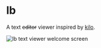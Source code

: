# lb

A text ~~editor~~ viewer inspired by [kilo](https://github.com/antirez/kilo).

![lb text viewer welcome screen](https://github.com/dylanrainwater/lb/blob/master/welcome-screen.png?raw=true)